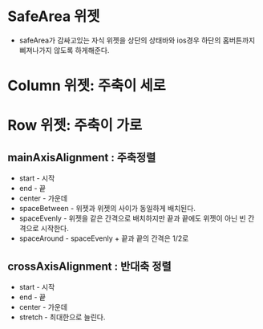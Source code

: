 # SafeArea 위젯
- safeArea가 감싸고있는 자식 위젯을 상단의 상태바와 ios경우 하단의 홈버튼까지 삐져나가지 않도록 하게해준다.

# Column 위젯: 주축이 세로
# Row 위젯: 주축이 가로
## mainAxisAlignment : 주축정렬
- start - 시작
- end - 끝
- center - 가운데
- spaceBetween - 위젯과 위젯의 사이가 동일하게 배치된다.
- spaceEvenly - 위젯을 같은 간격으로 배치하지만 끝과 끝에도 위젯이 아닌 빈 간격으로 시작한다.
- spaceAround - spaceEvenly + 끝과 끝의 간격은 1/2로

## crossAxisAlignment : 반대축 정렬
- start - 시작
- end - 끝
- center - 가운데
- stretch - 최대한으로 늘린다.


